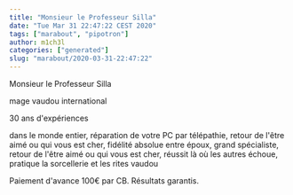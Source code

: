 ```yaml
---
title: "Monsieur le Professeur Silla"
date: "Tue Mar 31 22:47:22 CEST 2020"
tags: ["marabout", "pipotron"]
author: m1ch3l
categories: ["generated"]
slug: "marabout/2020-03-31-22:47:22"
---
```


Monsieur le Professeur Silla

mage vaudou international

30 ans d'expériences

dans le monde entier, réparation de votre PC par télépathie, retour de l'être aimé ou qui vous est cher, fidélité absolue entre époux, grand spécialiste, retour de l'être aimé ou qui vous est cher, réussit là où les autres échoue, pratique la sorcellerie et les rites vaudou

Paiement d'avance 100€ par CB. Résultats garantis.
